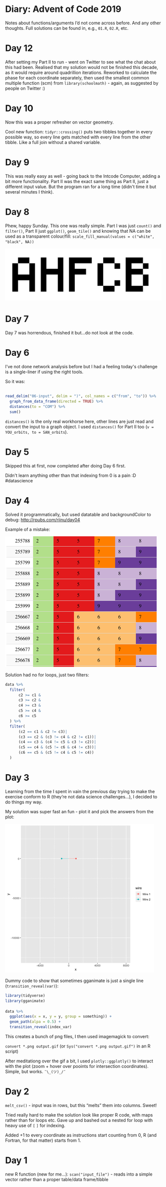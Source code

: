 Diary: Advent of Code 2019
================

Notes about functions/arguments I’d not come across before. And any
other thoughts. Full solutions can be found in, e.g., `01.R`, `02.R`,
etc.

# Day 12

After setting my Part II to run - went on Twitter to see what the chat about this had been. Realised that my solution would not be finished this decade, as it would require around quadrillion iterations. Reworked to calculate the phase for each coordinate separately, then used the smallest common multiple function (scm) from `library(schoolmath)` - again, as suggested by people on Twitter :)


# Day 10

Now this was a proper refresher on vector geometry.

Cool new function: `tidyr::crossing()` puts two tibbles together in every possible way, so every line gets matched with every line from the other tibble. Like a full join without a shared variable.

# Day 9

This was really easy as well - going back to the Intcode Computer, adding a bit more functionality. Part II was the exact same thing as Part II, just a different input value. But the program ran for a long time (didn't time it but several minutes I think).

# Day 8

Phew, happy Sunday. This one was really simple. Part I was just `count()` and `filter()`, Part II just `ggplot()`, `geom_tile()` and knowing that NA can be used as a transparent colour/fill: `scale_fill_manual(values = c("white", "black", NA))` 

![](https://github.com/riinuots/advent2019/blob/master/08-bios.png)

# Day 7

Day 7 was horrendous, finished it but...do not look at the code. 

# Day 6

I've not done network analysis before but I had a feeling today's challenge is a single-liner if using the right tools.

So it was:

```r

read_delim("06-input", delim = ")", col_names = c("from", "to")) %>% 
  graph_from_data_frame(directed = TRUE) %>% 
  distances(to = "COM") %>%
  sum()

```
`distances()` is the only real workhorse here, other lines are just read and convert the input to a graph object. I used `distances()` for Part II too (`v = YOU_orbits, to = SAN_orbits`).

# Day 5

Skipped this at first, now completed after doing Day 6 first.

Didn't learn anything other than that indexing from 0 is a pain :D #datascience

# Day 4

Solved it programmatically, but used datatable and backgroundColor to
debug: <http://rpubs.com/riinu/day04>

Example of a mistake:

![](04-debugging.png)

Solution had no for loops, just two filters:

```r
data %>% 
  filter(
      c2 >= c1 &
      c3 >= c2 &
      c4 >= c3 &
      c5 >= c4 &
      c6 >= c5
  ) %>%
  filter(
      (c2 == c1 & c2 != c3)|
      (c3 == c2 & (c3 != c4 & c2 != c1))|
      (c4 == c3 & (c4 != c5 & c3 != c2))|
      (c5 == c4 & (c5 != c6 & c4 != c3))|
      (c6 == c5 & (c5 != c4 & c5 != c4))
  )
```

# Day 3

Learning from the time I spent in vain the previous day trying to make
the exercise conform to R (they’re not data science challenges…), I
decided to do things my way.

My solution was super fast an fun - plot it and pick the answers from
the
plot:

![](https://github.com/riinuots/advent2019/blob/master/03-path.gif?raw=true)

Dummy code to show that sometimes gganimate is just a single line
(`transition_reveal(var)`):

``` r
library(tidyverse)
library(gganimate)

data %>% 
  ggplot(aes(x = x, y = y, group = something)) +
  geom_path(alpa = 0.5) +
  transition_reveal(index_var)
```

This creates a bunch of png files, I then used imagemagick to convert:

`convert *.png output.gif` (or `Sys("convert *.png output.gif")` in an R
script)

After meditationg over the gif a bit, I used `plotly::ggplotly()` to
interact with the plot (zoom + hover over pooints for intersection
coordinates).  
Simple, but works. `¯\_(ツ)_/¯`

# Day 2

`melt_csv()` - input was in rows, but this “melts” them into columns.
Sweet\!

Tried really hard to make the solution look like proper R code, with
maps rather than for loops etc. Gave up and bashed out a nested for loop
with heavy use of `[` `]` for indexing.

Added +1 to every coordinate as instructions start counting from 0, R
(and Fortran, for that matter) starts from 1.

# Day 1

new R function (new for me…): `scan("input_file")` - reads into a simple
vector rather than a proper table/data frame/tibble
